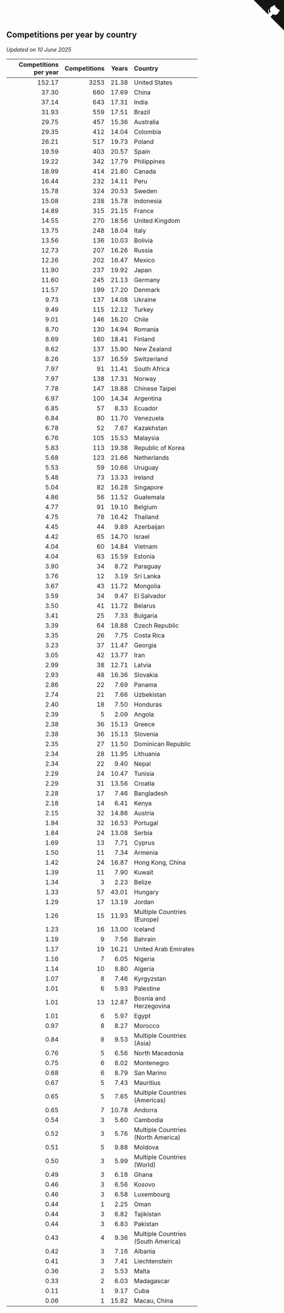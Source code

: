 ## Competitions per year by country

*Updated on 10 June 2025*

| Competitions per year | Competitions | Years | Country |
| ---: | ---: | ---: | :--- |
| 152.17 | 3253 | 21.38 | United States |
| 37.30 | 660 | 17.69 | China |
| 37.14 | 643 | 17.31 | India |
| 31.93 | 559 | 17.51 | Brazil |
| 29.75 | 457 | 15.36 | Australia |
| 29.35 | 412 | 14.04 | Colombia |
| 26.21 | 517 | 19.73 | Poland |
| 19.59 | 403 | 20.57 | Spain |
| 19.22 | 342 | 17.79 | Philippines |
| 18.99 | 414 | 21.80 | Canada |
| 16.44 | 232 | 14.11 | Peru |
| 15.78 | 324 | 20.53 | Sweden |
| 15.08 | 238 | 15.78 | Indonesia |
| 14.89 | 315 | 21.15 | France |
| 14.55 | 270 | 18.56 | United Kingdom |
| 13.75 | 248 | 18.04 | Italy |
| 13.56 | 136 | 10.03 | Bolivia |
| 12.73 | 207 | 16.26 | Russia |
| 12.26 | 202 | 16.47 | Mexico |
| 11.90 | 237 | 19.92 | Japan |
| 11.60 | 245 | 21.13 | Germany |
| 11.57 | 199 | 17.20 | Denmark |
| 9.73 | 137 | 14.08 | Ukraine |
| 9.49 | 115 | 12.12 | Turkey |
| 9.01 | 146 | 16.20 | Chile |
| 8.70 | 130 | 14.94 | Romania |
| 8.69 | 160 | 18.41 | Finland |
| 8.62 | 137 | 15.90 | New Zealand |
| 8.26 | 137 | 16.59 | Switzerland |
| 7.97 | 91 | 11.41 | South Africa |
| 7.97 | 138 | 17.31 | Norway |
| 7.78 | 147 | 18.88 | Chinese Taipei |
| 6.97 | 100 | 14.34 | Argentina |
| 6.85 | 57 | 8.33 | Ecuador |
| 6.84 | 80 | 11.70 | Venezuela |
| 6.78 | 52 | 7.67 | Kazakhstan |
| 6.76 | 105 | 15.53 | Malaysia |
| 5.83 | 113 | 19.38 | Republic of Korea |
| 5.68 | 123 | 21.66 | Netherlands |
| 5.53 | 59 | 10.66 | Uruguay |
| 5.48 | 73 | 13.33 | Ireland |
| 5.04 | 82 | 16.28 | Singapore |
| 4.86 | 56 | 11.52 | Guatemala |
| 4.77 | 91 | 19.10 | Belgium |
| 4.75 | 78 | 16.42 | Thailand |
| 4.45 | 44 | 9.89 | Azerbaijan |
| 4.42 | 65 | 14.70 | Israel |
| 4.04 | 60 | 14.84 | Vietnam |
| 4.04 | 63 | 15.59 | Estonia |
| 3.90 | 34 | 8.72 | Paraguay |
| 3.76 | 12 | 3.19 | Sri Lanka |
| 3.67 | 43 | 11.72 | Mongolia |
| 3.59 | 34 | 9.47 | El Salvador |
| 3.50 | 41 | 11.72 | Belarus |
| 3.41 | 25 | 7.33 | Bulgaria |
| 3.39 | 64 | 18.88 | Czech Republic |
| 3.35 | 26 | 7.75 | Costa Rica |
| 3.23 | 37 | 11.47 | Georgia |
| 3.05 | 42 | 13.77 | Iran |
| 2.99 | 38 | 12.71 | Latvia |
| 2.93 | 48 | 16.36 | Slovakia |
| 2.86 | 22 | 7.69 | Panama |
| 2.74 | 21 | 7.66 | Uzbekistan |
| 2.40 | 18 | 7.50 | Honduras |
| 2.39 | 5 | 2.09 | Angola |
| 2.38 | 36 | 15.13 | Greece |
| 2.38 | 36 | 15.13 | Slovenia |
| 2.35 | 27 | 11.50 | Dominican Republic |
| 2.34 | 28 | 11.95 | Lithuania |
| 2.34 | 22 | 9.40 | Nepal |
| 2.29 | 24 | 10.47 | Tunisia |
| 2.29 | 31 | 13.56 | Croatia |
| 2.28 | 17 | 7.46 | Bangladesh |
| 2.18 | 14 | 6.41 | Kenya |
| 2.15 | 32 | 14.86 | Austria |
| 1.94 | 32 | 16.53 | Portugal |
| 1.84 | 24 | 13.08 | Serbia |
| 1.69 | 13 | 7.71 | Cyprus |
| 1.50 | 11 | 7.34 | Armenia |
| 1.42 | 24 | 16.87 | Hong Kong, China |
| 1.39 | 11 | 7.90 | Kuwait |
| 1.34 | 3 | 2.23 | Belize |
| 1.33 | 57 | 43.01 | Hungary |
| 1.29 | 17 | 13.19 | Jordan |
| 1.26 | 15 | 11.93 | Multiple Countries (Europe) |
| 1.23 | 16 | 13.00 | Iceland |
| 1.19 | 9 | 7.56 | Bahrain |
| 1.17 | 19 | 16.21 | United Arab Emirates |
| 1.16 | 7 | 6.05 | Nigeria |
| 1.14 | 10 | 8.80 | Algeria |
| 1.07 | 8 | 7.46 | Kyrgyzstan |
| 1.01 | 6 | 5.93 | Palestine |
| 1.01 | 13 | 12.87 | Bosnia and Herzegovina |
| 1.01 | 6 | 5.97 | Egypt |
| 0.97 | 8 | 8.27 | Morocco |
| 0.84 | 8 | 9.53 | Multiple Countries (Asia) |
| 0.76 | 5 | 6.56 | North Macedonia |
| 0.75 | 6 | 8.02 | Montenegro |
| 0.68 | 6 | 8.79 | San Marino |
| 0.67 | 5 | 7.43 | Mauritius |
| 0.65 | 5 | 7.65 | Multiple Countries (Americas) |
| 0.65 | 7 | 10.78 | Andorra |
| 0.54 | 3 | 5.60 | Cambodia |
| 0.52 | 3 | 5.76 | Multiple Countries (North America) |
| 0.51 | 5 | 9.88 | Moldova |
| 0.50 | 3 | 5.99 | Multiple Countries (World) |
| 0.49 | 3 | 6.18 | Ghana |
| 0.46 | 3 | 6.56 | Kosovo |
| 0.46 | 3 | 6.58 | Luxembourg |
| 0.44 | 1 | 2.25 | Oman |
| 0.44 | 3 | 6.82 | Tajikistan |
| 0.44 | 3 | 6.83 | Pakistan |
| 0.43 | 4 | 9.36 | Multiple Countries (South America) |
| 0.42 | 3 | 7.16 | Albania |
| 0.41 | 3 | 7.41 | Liechtenstein |
| 0.36 | 2 | 5.53 | Malta |
| 0.33 | 2 | 6.03 | Madagascar |
| 0.11 | 1 | 9.17 | Cuba |
| 0.06 | 1 | 15.82 | Macau, China |


<a href="https://github.com/jonatanklosko/wca_statistics" class="github-corner" aria-label="View source on Github"><svg width="80" height="80" viewBox="0 0 250 250" style="fill:#151513; color:#fff; position: absolute; top: 0; border: 0; right: 0;" aria-hidden="true"><path d="M0,0 L115,115 L130,115 L142,142 L250,250 L250,0 Z"></path><path d="M128.3,109.0 C113.8,99.7 119.0,89.6 119.0,89.6 C122.0,82.7 120.5,78.6 120.5,78.6 C119.2,72.0 123.4,76.3 123.4,76.3 C127.3,80.9 125.5,87.3 125.5,87.3 C122.9,97.6 130.6,101.9 134.4,103.2" fill="currentColor" style="transform-origin: 130px 106px;" class="octo-arm"></path><path d="M115.0,115.0 C114.9,115.1 118.7,116.5 119.8,115.4 L133.7,101.6 C136.9,99.2 139.9,98.4 142.2,98.6 C133.8,88.0 127.5,74.4 143.8,58.0 C148.5,53.4 154.0,51.2 159.7,51.0 C160.3,49.4 163.2,43.6 171.4,40.1 C171.4,40.1 176.1,42.5 178.8,56.2 C183.1,58.6 187.2,61.8 190.9,65.4 C194.5,69.0 197.7,73.2 200.1,77.6 C213.8,80.2 216.3,84.9 216.3,84.9 C212.7,93.1 206.9,96.0 205.4,96.6 C205.1,102.4 203.0,107.8 198.3,112.5 C181.9,128.9 168.3,122.5 157.7,114.1 C157.9,116.9 156.7,120.9 152.7,124.9 L141.0,136.5 C139.8,137.7 141.6,141.9 141.8,141.8 Z" fill="currentColor" class="octo-body"></path></svg></a><style>.github-corner:hover .octo-arm{animation:octocat-wave 560ms ease-in-out}@keyframes octocat-wave{0%,100%{transform:rotate(0)}20%,60%{transform:rotate(-25deg)}40%,80%{transform:rotate(10deg)}}@media (max-width:500px){.github-corner:hover .octo-arm{animation:none}.github-corner .octo-arm{animation:octocat-wave 560ms ease-in-out}}</style>
